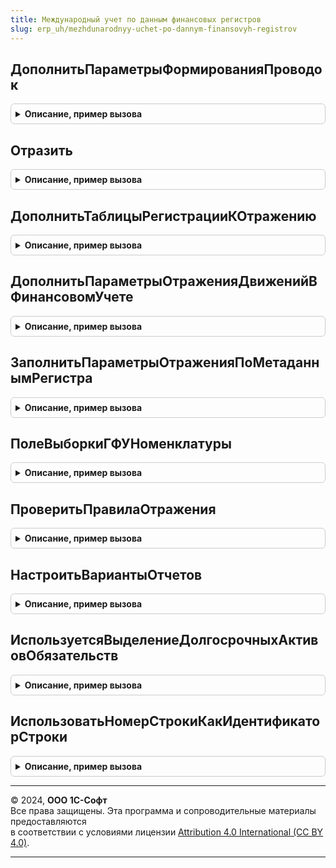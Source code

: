 ```yaml
---
title: Международный учет по данным финансовых регистров
slug: erp_uh/mezhdunarodnyy-uchet-po-dannym-finansovyh-registrov
---
```



## ДополнитьПараметрыФормированияПроводок
<details style="margin: 1em 0; padding: 0.5em; border: 1px solid #ccc; border-radius: 6px;">

<summary style="font-weight: bold; cursor: pointer;">Описание, пример вызова</summary>

```bsl

// Дополняет параметры отражения необходимыми для формирования проводок по регистрам оперативного учета.
//
// Параметры:
// 	 ПараметрыФормированияПроводок - см. МеждународныйУчетПроведениеСервер.ПараметрыФормированияПроводок
//
Процедура ДополнитьПараметрыФормированияПроводок(ПараметрыФормированияПроводок) Экспорт
```

Пример вызова
```bsl
МеждународныйУчетПоДаннымФинансовыхРегистров.ДополнитьПараметрыФормированияПроводок(ПараметрыФормированияПроводок) 
```
</details>

## Отразить
<details style="margin: 1em 0; padding: 0.5em; border: 1px solid #ccc; border-radius: 6px;">

<summary style="font-weight: bold; cursor: pointer;">Описание, пример вызова</summary>

```bsl

// Выполняет формирование проводок международного учета по данным регистров оперативного учета.
//
// Параметры:
// 	ПараметрыФормированияПроводок - Структура - Параметры формирования проводок.
// 	ТаблицаПроводок - ТаблицаЗначений - Таблица, в которую добавляются сформированные проводки.
//
Процедура Отразить(ПараметрыФормированияПроводок, ТаблицаПроводок) Экспорт
```

Пример вызова
```bsl
МеждународныйУчетПоДаннымФинансовыхРегистров.Отразить(ПараметрыФормированияПроводок, ТаблицаПроводок) 
```
</details>

## ДополнитьТаблицыРегистрацииКОтражению
<details style="margin: 1em 0; padding: 0.5em; border: 1px solid #ccc; border-radius: 6px;">

<summary style="font-weight: bold; cursor: pointer;">Описание, пример вызова</summary>

```bsl

// Дополняет таблицы регистрации документа к отражению в международном учете по данным движений в финансовых регистрах.
//
// Параметры:
// 	Объект - ДокументОбъект - Документ, который проводится.
// 	ДополнительныеСвойства - Структура - Дополнительные свойства РС ОтражениеДокументовВМеждународномУчете.
// 	ТаблицаРегистрации - ТаблицаЗначений - Таблица с данными регистрации к отражению, которую необходимо дополнить:
// 	                      * Период - Дата - период регистрации (дата документа)
// 	                      * Организация - СправочникСсылка.Организации - организация по которой документ формирует проводки
// 	                      * ДатаОтражения - Дата - дата, на которую документ формирует проводки;
// 	                      * ХозяйственнаяОперация - ПеречислениеСсылка.ХозяйственныеОперации - отражаемая хозяйственная операция.
//
Процедура ДополнитьТаблицыРегистрацииКОтражению(Объект, ДополнительныеСвойства, ТаблицаРегистрации) Экспорт
```

Пример вызова
```bsl
МеждународныйУчетПоДаннымФинансовыхРегистров.ДополнитьТаблицыРегистрацииКОтражению(Объект, ДополнительныеСвойства, ТаблицаРегистрации) 
```
</details>

## ДополнитьПараметрыОтраженияДвиженийВФинансовомУчете
<details style="margin: 1em 0; padding: 0.5em; border: 1px solid #ccc; border-radius: 6px;">

<summary style="font-weight: bold; cursor: pointer;">Описание, пример вызова</summary>

```bsl

// Дополняет структуру параметров отражения записей регистров накопления в финансовом учете:
//  ПутьКДаннымОбъектНастройки - Строка - Путь выборки данных регистра, соответствующих объектам настроек, в разрезе которых указываются счета учета. Может быть переопределено в описании объектов бух.учета
//  ПутьКДаннымМестоУчета - Строка - Путь выборки данных регистра, соответствующих местам учета, в разрезе которых указываются исключения счетов учета
//  ИсточникиСубконто - Структура Из КлючИЗначение - Описание:
//    Ключ - Строка - Имя измерения регистра или реквизита измерения если оно является ключем аналитики
//    Значение - см. ОписаниеПоляРегистра
//  ПоляОтбораДвижений - Структура Из КлючИЗначение - Описание:
//    Ключ - Строка - Имя измерения регистра
//    Значение - см. ОписаниеПоляРегистра
//  ВыделениеДолгосрочныхАктивовОбязательств - Булево - Признак деления учетных данных регистра на краткосрочные и долгосрочные.
//  ПутьКДаннымДатаПогашения - Строка - Путь выборки данных регистра, соответствующих датам погашения обязательств
//
// Параметры:
// 	ПараметрыОтражения - см. ФинансовыйУчетПоДаннымБалансовыхРегистров.ПараметрыОтраженияДвиженийВФинансовомУчете
//
Процедура ДополнитьПараметрыОтраженияДвиженийВФинансовомУчете(ПараметрыОтражения) Экспорт
```

Пример вызова
```bsl
МеждународныйУчетПоДаннымФинансовыхРегистров.ДополнитьПараметрыОтраженияДвиженийВФинансовомУчете(ПараметрыОтражения) 
```
</details>

## ЗаполнитьПараметрыОтраженияПоМетаданнымРегистра
<details style="margin: 1em 0; padding: 0.5em; border: 1px solid #ccc; border-radius: 6px;">

<summary style="font-weight: bold; cursor: pointer;">Описание, пример вызова</summary>

```bsl

// Заполняет параметры отражения движений в фин.учете источниками заполнения субконто по измерениям и реквизитам регистра накопления
//
// Параметры:
//  ПараметрыОтражения - см. ФинансовыйУчетПоДаннымБалансовыхРегистров.ПараметрыОтраженияДвиженийВФинансовомУчете
//  МетаданныеРегистра - ОбъектМетаданныхРегистрНакопления - Метаданные регистра накопления
//	НедоступныеПоля - Массив - Массив имен полей, которые не доступны в качестве источников заполнения субконто
//
Процедура ЗаполнитьПараметрыОтраженияПоМетаданнымРегистра(ПараметрыОтражения, МетаданныеРегистра, НедоступныеПоля = Неопределено) Экспорт
```

Пример вызова
```bsl
МеждународныйУчетПоДаннымФинансовыхРегистров.ЗаполнитьПараметрыОтраженияПоМетаданнымРегистра(ПараметрыОтражения, МетаданныеРегистра, НедоступныеПоля);
```
</details>

## ПолеВыборкиГФУНоменклатуры
<details style="margin: 1em 0; padding: 0.5em; border: 1px solid #ccc; border-radius: 6px;">

<summary style="font-weight: bold; cursor: pointer;">Описание, пример вызова</summary>

```bsl

// Возвращает строку - текст выборки значения ГФУ номенклатуры из регистров ВыручкаИСебестоимостьПродаж и СебестоимостьТоваров
//
// Параметры:
//  ПсевдонимИсточника - Строка - псевдоним источника данных в запросе
//
// Возвращаемое значение:
//  Строка - текст выборки значения ГФУ номенклатуры
//
Функция ПолеВыборкиГФУНоменклатуры(ПсевдонимИсточника = Неопределено) Экспорт
```

Пример вызова
```bsl
Результат = МеждународныйУчетПоДаннымФинансовыхРегистров.ПолеВыборкиГФУНоменклатуры(ПсевдонимИсточника);
```
</details>

## ПроверитьПравилаОтражения
<details style="margin: 1em 0; padding: 0.5em; border: 1px solid #ccc; border-radius: 6px;">

<summary style="font-weight: bold; cursor: pointer;">Описание, пример вызова</summary>

```bsl

// Выполняет проверку наличия настроенных соответствий счетов, необходимых для отражения документов.
//
// Параметры:
// 	МенеджерВременныхТаблиц - МенеджерВременныхТаблиц - Содержит временную таблицу ДокументыКОтражению:
// 	              * Документ - ДокументСсылка - отражаемый документ
// 	              * Организация - СправочникСсылка.Организации - отражаемая организация
// 	              * НастройкаФормированияПроводок - СправочникСсылка.НастройкиФормированияПроводокМеждународногоУчета - действующая на дату отражения настройка формирования проводок
// 	ПараметрыПроверки - См. Обработки.ОтражениеДокументовВМеждународномУчете.ПараметрыПроверкиПравилОтражения
//
// Возвращаемое значение:
// 	ТаблицаЗначений - Таблица необходимых настроек:
// 	              * ОбъектУчета - ПеречислениеСсылка.ОбъектыФинансовогоУчета -
// 	              * ОбъектНастройки - Метаданные.ОпределяемыеТипы.ОбъектНастройкиСчетовМеждународногоУчета
// 	              * ПланСчетов - СправочникСсылка.ПланыСчетовМеждународногоУчета -
// 	              * НастройкаФормированияПроводок - СправочникСсылка.НастройкиФормированияПроводокМеждународногоУчета -
//
Функция ПроверитьПравилаОтражения(МенеджерВременныхТаблиц, ПараметрыПроверки) Экспорт
```

Пример вызова
```bsl
Результат = МеждународныйУчетПоДаннымФинансовыхРегистров.ПроверитьПравилаОтражения(МенеджерВременныхТаблиц, ПараметрыПроверки) 
```
</details>

## НастроитьВариантыОтчетов
<details style="margin: 1em 0; padding: 0.5em; border: 1px solid #ccc; border-radius: 6px;">

<summary style="font-weight: bold; cursor: pointer;">Описание, пример вызова</summary>

```bsl

// См. ВариантыОтчетовПереопределяемый.НастроитьВариантыОтчетов
//
Процедура НастроитьВариантыОтчетов(Настройки) Экспорт
```

Пример вызова
```bsl
МеждународныйУчетПоДаннымФинансовыхРегистров.НастроитьВариантыОтчетов(Настройки) 
```
</details>

## ИспользуетсяВыделениеДолгосрочныхАктивовОбязательств
<details style="margin: 1em 0; padding: 0.5em; border: 1px solid #ccc; border-radius: 6px;">

<summary style="font-weight: bold; cursor: pointer;">Описание, пример вызова</summary>

```bsl

// Возвращает признак использования деления активов и обязательств на краткосрочные и долгосрочные по срокам обращения.
//
// Параметры:
//  Организации - СправочникСсылка.Организации, Массив из СправочникСсылка.Организации - организации по которым выполняется анализ
//  Период - Дата - дата, на которую выполняется анализ
//
// Возвращаемое значение:
//  Булево - признак использования деления активов и обязательств по срокам обращения.
//
Функция ИспользуетсяВыделениеДолгосрочныхАктивовОбязательств(Организации, Период) Экспорт
```

Пример вызова
```bsl
Результат = МеждународныйУчетПоДаннымФинансовыхРегистров.ИспользуетсяВыделениеДолгосрочныхАктивовОбязательств(Организации, Период) 
```
</details>

## ИспользоватьНомерСтрокиКакИдентификаторСтроки
<details style="margin: 1em 0; padding: 0.5em; border: 1px solid #ccc; border-radius: 6px;">

<summary style="font-weight: bold; cursor: pointer;">Описание, пример вызова</summary>

```bsl

// Удалить после перехода на 8.3.20. Заменить на функцию языка запросов СТРОКА()
// Использует стандартный реквизит регистра НомерСтроки как ИдентификаторСтроки, преобразуя из типа Число в тип Строка.
// Применяется для идентификации записей регистра в случае заполнения в них реквизита ИдентификаторФинЗаписи значением
// уникального идентификатора объекта расчетов и отсутстсвия реквизита ИдентификаторСтроки.
//
// Параметры:
//  ПараметрыОтражения - см. ФинансовыйУчетПоДаннымБалансовыхРегистров.ПараметрыОтраженияДвиженийВФинансовомУчете
//
Процедура ИспользоватьНомерСтрокиКакИдентификаторСтроки(ПараметрыОтражения) Экспорт
```

Пример вызова
```bsl
МеждународныйУчетПоДаннымФинансовыхРегистров.ИспользоватьНомерСтрокиКакИдентификаторСтроки(ПараметрыОтражения) 
```
</details>

---

© 2024, **ООО 1С-Софт**  
Все права защищены. Эта программа и сопроводительные материалы предоставляются  
в соответствии с условиями лицензии [Attribution 4.0 International (CC BY 4.0)](https://creativecommons.org/licenses/by/4.0/legalcode).

---
